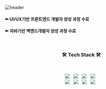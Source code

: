 

<!--
**eing98/eing98** is a ✨ _special_ ✨ repository because its `README.md` (this file) appears on your GitHub profile.

Here are some ideas to get you started:

- 🔭 I’m currently working on ...
- 🌱 I’m currently learning ...
- 👯 I’m looking to collaborate on ...
- 🤔 I’m looking for help with ...
- 💬 Ask me about ...
- 📫 How to reach me: ...
- 😄 Pronouns: ...
- ⚡ Fun fact: ...
-->
![header](https://capsule-render.vercel.app/api?type=wave&color=auto&height=300&section=header&text=Soyeung%20Yun&fontSize=90)


#### ✏ UI/UX기반 프론트엔드 개발자 양성 과정 수료
#### ✏ 자바기반 백엔드개발자 양성 과정 수료
</br>
<h3 align="center"><b>🛠 Tech Stack 🛠</b></h3>
</br>
<p align="center">
<img src="https://img.shields.io/badge/HTML5-E34F26?style=flat&logo=HTML5&logoColor=white"/></a> &nbsp
<img src="https://img.shields.io/badge/CSS3-1572B6?style=flat&logo=CSS3&logoColor=white"/></a> &nbsp
<img src="https://img.shields.io/badge/JavaScript-086E7D?style=flat&logo=JavaScript&logoColor=#F7DF1E"/></a> &nbsp
<img src="https://img.shields.io/badge/jQuery-0769AD?style=flat&logo=jQuery&logoColor=white"/></a> &nbsp
</br>
<img src="https://img.shields.io/badge/Java-297F87?style=flat&logo=Java&logoColor=#007396"/></a> &nbsp
<img src="https://img.shields.io/badge/Spring-FBF46D?style=flat&logo=Spring&logoColor=#000000"/></a> &nbsp
<img src="https://img.shields.io/badge/MySQL-142F43?style=flat&logo=MySQL&logoColor=#4479A1"/></a> &nbsp
<img src="https://img.shields.io/badge/Oracle-495371?style=flat&logo=Oracle&logoColor=#F80000"/></a> &nbsp
</p>


